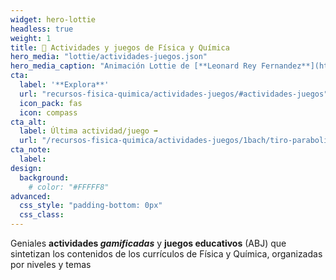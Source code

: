```yaml
---
widget: hero-lottie
headless: true
weight: 1
title: 🧩 Actividades y juegos de Física y Química
hero_media: "lottie/actividades-juegos.json"
hero_media_caption: "Animación Lottie de [**Leonard Rey Fernandez**](https://lottiefiles.com/14486-puzzle)"
cta:
  label: '**Explora**'
  url: "recursos-fisica-quimica/actividades-juegos/#actividades-juegos"
  icon_pack: fas
  icon: compass
cta_alt:
  label: Última actividad/juego ➡️
  url: "/recursos-fisica-quimica/actividades-juegos/1bach/tiro-parabolico-vida-real"
cta_note:
  label:
design:
  background:
    # color: "#FFFFF8"
advanced:
  css_style: "padding-bottom: 0px"
  css_class: 
---
```


Geniales **actividades *gamificadas*** y **juegos educativos** (ABJ) que sintetizan los contenidos de los currículos de Física y Química, organizadas por niveles y temas